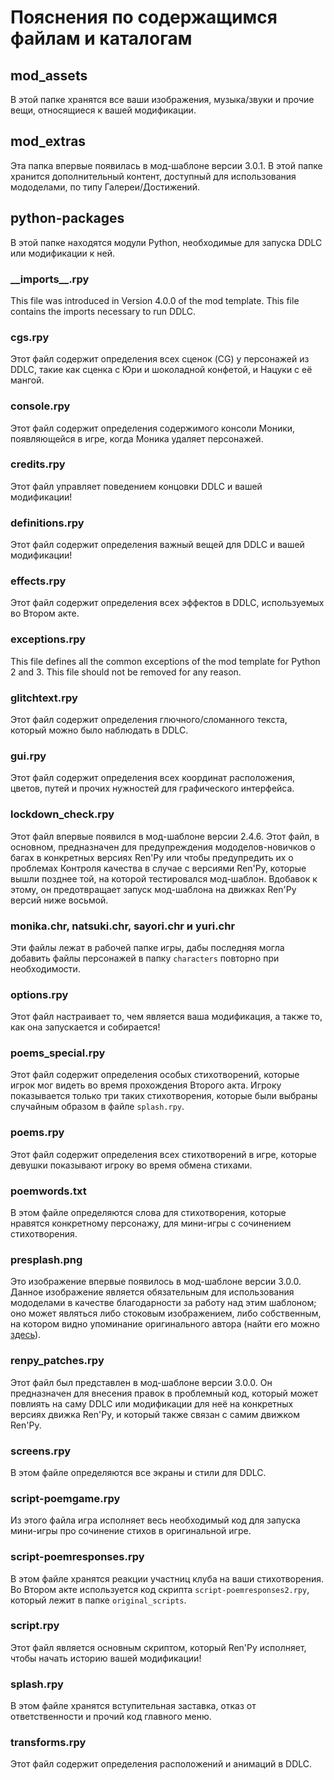 # Пояснения по содержащимся файлам и каталогам

## mod_assets

В этой папке хранятся все ваши изображения, музыка/звуки и прочие вещи, относящиеся к вашей модификации.

## mod_extras

Эта папка впервые появилась в мод-шаблоне версии 3.0.1. В этой папке хранится дополнительный контент, доступный для использования мододелами, по типу Галереи/Достижений.

## python-packages

В этой папке находятся модули Python, необходимые для запуска DDLC или модификации к ней.

### **\_\_imports\_\_.rpy**
This file was introduced in Version 4.0.0 of the mod template. This file contains the imports necessary to run DDLC.

### **cgs.rpy**

Этот файл содержит определения всех сценок (CG) у персонажей из DDLC, такие как сценка с Юри и шоколадной конфетой, и Нацуки с её мангой.

### **console.rpy**

Этот файл содержит определения содержимого консоли Моники, появляющейся в игре, когда Моника удаляет персонажей.

### **credits.rpy**

Этот файл управляет поведением концовки DDLC и вашей модификации!

### **definitions.rpy**

Этот файл содержит определения важный вещей для DDLC и вашей модификации!

### **effects.rpy**

Этот файл содержит определения всех эффектов в DDLC, используемых во Втором акте.

### **exceptions.rpy**

This file defines all the common exceptions of the mod template for Python 2 and 3. This file should not be removed for any reason.

### **glitchtext.rpy**

Этот файл содержит определения глючного/сломанного текста, который можно было наблюдать в DDLC.

### **gui.rpy**

Этот файл содержит определения всех координат расположения, цветов, путей и прочих нужностей для графического интерфейса.

### **lockdown_check.rpy** 

Этот файл впервые появился в мод-шаблоне версии 2.4.6. Этот файл, в основном, предназначен для предупреждения мододелов-новичков о багах в конкретных версиях Ren'Py или чтобы предупредить их о проблемах Контроля качества в случае с версиями Ren'Py, которые вышли позднее той, на которой тестировался мод-шаблон. Вдобавок к этому, он предотвращает запуск мод-шаблона на движках Ren'Py версий ниже восьмой.

### **monika.chr**, **natsuki.chr**, **sayori.chr** и **yuri.chr**

Эти файлы лежат в рабочей папке игры, дабы последняя могла добавить файлы персонажей в папку `characters` повторно при необходимости.

### **options.rpy**

Этот файл настраивает то, чем является ваша модификация, а также то, как она запускается и собирается!

### **poems_special.rpy**

Этот файл содержит определения особых стихотворений, которые игрок мог видеть во время прохождения Второго акта. Игроку показывается только три таких стихотворения, которые были выбраны случайным образом в файле `splash.rpy`.

### **poems.rpy**

Этот файл содержит определения всех стихотворений в игре, которые девушки показывают игроку во время обмена стихами.

### **poemwords.txt**

В этом файле определяются слова для стихотворения, которые нравятся конкретному персонажу, для мини-игры с сочинением стихотворения.

### **presplash.png**

Это изображение впервые появилось в мод-шаблоне версии 3.0.0. Данное изображение является обязательным для использования мододелами в качестве благодарности за работу над этим шаблоном; оно может являться либо стоковым изображением, либо собственным, на котором видно упоминание оригинального автора (найти его можно [здесь](../.github/IMAGES/TemplateMadeLogo.png)).

### **renpy_patches.rpy**

Этот файл был представлен в мод-шаблоне версии 3.0.0. Он предназначен для внесения правок в проблемный код, который может повлиять на саму DDLC или модификации для неё на конкретных версиях движка Ren'Py, и который также связан с самим движком Ren'Py.

### **screens.rpy**

В этом файле определяются все экраны и стили для DDLC.

### **script-poemgame.rpy**

Из этого файла игра исполняет весь необходимый код для запуска мини-игры про сочинение стихов в оригинальной игре.

### **script-poemresponses.rpy**

В этом файле хранятся реакции участниц клуба на ваши стихотворения. Во Втором акте используется код скрипта `script-poemresponses2.rpy`, который лежит в папке `original_scripts`.

### **script.rpy**

Этот файл является основным скриптом, который Ren'Py исполняет, чтобы начать историю вашей модификации!

### **splash.rpy**

В этом файле хранятся вступительная заставка, отказ от ответственности и прочий код главного меню.

### **transforms.rpy**

Этот файл содержит определения расположений и анимаций в DDLC.
